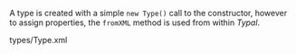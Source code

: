 A type is created with a simple `new Type()` call to the constructor, however to assign properties, the `fromXML` method is used from within _Typal_.

<typedef narrow flatten name="Type">types/Type.xml</typedef>